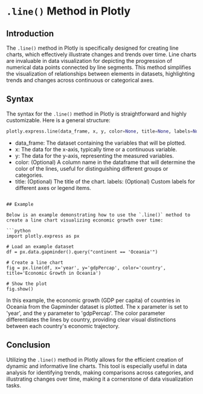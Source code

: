 # `.line()` Method in Plotly

## Introduction

The `.line()` method in Plotly is specifically designed for creating line charts, which effectively illustrate changes and trends over time. Line charts are invaluable in data visualization for depicting the progression of numerical data points connected by line segments. This method simplifies the visualization of relationships between elements in datasets, highlighting trends and changes across continuous or categorical axes.

## Syntax

The syntax for the `.line()` method in Plotly is straightforward and highly customizable. Here is a general structure:

```python
plotly.express.line(data_frame, x, y, color=None, title=None, labels=None, ...)
```
- data_frame: The dataset containing the variables that will be plotted.
- x: The data for the x-axis, typically time or a continuous variable.
- y: The data for the y-axis, representing the measured variables.
- color: (Optional) A column name in the dataframe that will determine the color of the lines, useful for distinguishing different groups or categories.
- title: (Optional) The title of the chart.
labels: (Optional) Custom labels for different axes or legend items.

```

## Example

Below is an example demonstrating how to use the `.line()` method to create a line chart visualizing economic growth over time:

```python
import plotly.express as px

# Load an example dataset
df = px.data.gapminder().query("continent == 'Oceania'")

# Create a line chart
fig = px.line(df, x='year', y='gdpPercap', color='country', title='Economic Growth in Oceania')

# Show the plot
fig.show()

```

In this example, the economic growth (GDP per capita) of countries in Oceania from the Gapminder dataset is plotted. The x parameter is set to 'year', and the y parameter to 'gdpPercap'. The color parameter differentiates the lines by country, providing clear visual distinctions between each country's economic trajectory.

## Conclusion
Utilizing the `.line()` method in Plotly allows for the efficient creation of dynamic and informative line charts. This tool is especially useful in data analysis for identifying trends, making comparisons across categories, and illustrating changes over time, making it a cornerstone of data visualization tasks.